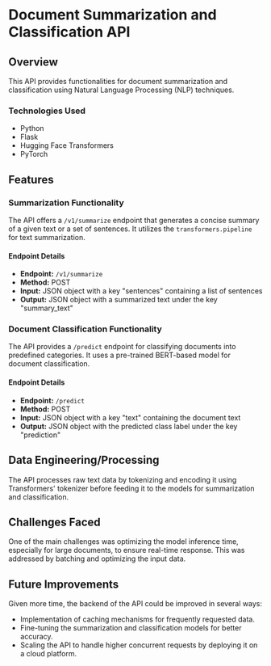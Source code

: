 # Document Summarization and Classification API

## Overview

This API provides functionalities for document summarization and classification using Natural Language Processing (NLP) techniques.

### Technologies Used

- Python
- Flask
- Hugging Face Transformers
- PyTorch

## Features

### Summarization Functionality

The API offers a `/v1/summarize` endpoint that generates a concise summary of a given text or a set of sentences. It utilizes the `transformers.pipeline` for text summarization.

#### Endpoint Details

- **Endpoint:** `/v1/summarize`
- **Method:** POST
- **Input:** JSON object with a key "sentences" containing a list of sentences
- **Output:** JSON object with a summarized text under the key "summary_text"

### Document Classification Functionality

The API provides a `/predict` endpoint for classifying documents into predefined categories. It uses a pre-trained BERT-based model for document classification.

#### Endpoint Details

- **Endpoint:** `/predict`
- **Method:** POST
- **Input:** JSON object with a key "text" containing the document text
- **Output:** JSON object with the predicted class label under the key "prediction"

## Data Engineering/Processing

The API processes raw text data by tokenizing and encoding it using Transformers' tokenizer before feeding it to the models for summarization and classification.

## Challenges Faced

One of the main challenges was optimizing the model inference time, especially for large documents, to ensure real-time response. This was addressed by batching and optimizing the input data.

## Future Improvements

Given more time, the backend of the API could be improved in several ways:
- Implementation of caching mechanisms for frequently requested data.
- Fine-tuning the summarization and classification models for better accuracy.
- Scaling the API to handle higher concurrent requests by deploying it on a cloud platform.
